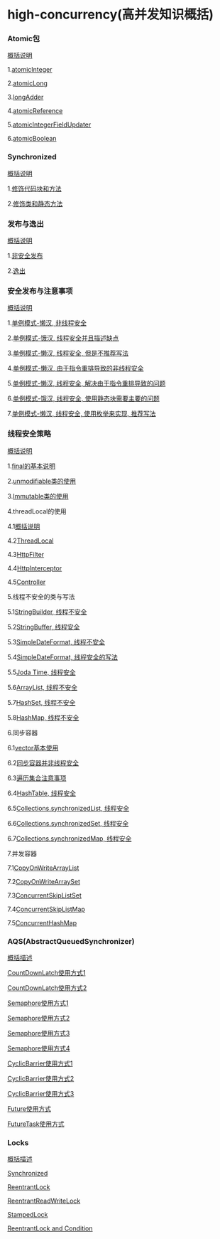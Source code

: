 # high-concurrency(高并发知识概括)
### Atomic包
[概括说明](https://github.com/l81893521/high-concurrency/blob/master/src/main/java/com/will/highconcurrency/example/atomic/package-info.java)

1.[atomicInteger](https://github.com/l81893521/high-concurrency/blob/master/src/main/java/com/will/highconcurrency/example/atomic/AtomicExample1.java)

2.[atomicLong](https://github.com/l81893521/high-concurrency/blob/master/src/main/java/com/will/highconcurrency/example/atomic/AtomicExample2.java)

3.[longAdder](https://github.com/l81893521/high-concurrency/blob/master/src/main/java/com/will/highconcurrency/example/atomic/AtomicExample3.java)

4.[atomicReference](https://github.com/l81893521/high-concurrency/blob/master/src/main/java/com/will/highconcurrency/example/atomic/AtomicExample4.java)

5.[atomicIntegerFieldUpdater](https://github.com/l81893521/high-concurrency/blob/master/src/main/java/com/will/highconcurrency/example/atomic/AtomicExample5.java)

6.[atomicBoolean](https://github.com/l81893521/high-concurrency/blob/master/src/main/java/com/will/highconcurrency/example/atomic/AtomicExample6.java)

### Synchronized
[概括说明](https://github.com/l81893521/high-concurrency/blob/master/src/main/java/com/will/highconcurrency/example/sync/package-info.java)

1.[修饰代码块和方法](https://github.com/l81893521/high-concurrency/blob/master/src/main/java/com/will/highconcurrency/example/sync/SynchronizedExample1.java)

2.[修饰类和静态方法](https://github.com/l81893521/high-concurrency/blob/master/src/main/java/com/will/highconcurrency/example/sync/SynchronizedExample2.java)

### 发布与逸出
[概括说明](https://github.com/l81893521/high-concurrency/blob/master/src/main/java/com/will/highconcurrency/example/publish/package-info.java)

1.[非安全发布](https://github.com/l81893521/high-concurrency/blob/master/src/main/java/com/will/highconcurrency/example/publish/UnsafePublish.java)

2.[逸出](https://github.com/l81893521/high-concurrency/blob/master/src/main/java/com/will/highconcurrency/example/publish/Escape.java)

### 安全发布与注意事项
[概括说明](https://github.com/l81893521/high-concurrency/blob/master/src/main/java/com/will/highconcurrency/example/singleton/package-info.java)

1.[单例模式-懒汉, 非线程安全](https://github.com/l81893521/high-concurrency/blob/master/src/main/java/com/will/highconcurrency/example/singleton/SingletonExample1.java)

2.[单例模式-饿汉, 线程安全并且描述缺点](https://github.com/l81893521/high-concurrency/blob/master/src/main/java/com/will/highconcurrency/example/singleton/SingletonExample2.java)

3.[单例模式-懒汉, 线程安全, 但是不推荐写法](https://github.com/l81893521/high-concurrency/blob/master/src/main/java/com/will/highconcurrency/example/singleton/SingletonExample3.java)

4.[单例模式-懒汉, 由于指令重排导致的非线程安全](https://github.com/l81893521/high-concurrency/blob/master/src/main/java/com/will/highconcurrency/example/singleton/SingletonExample4.java)

5.[单例模式-懒汉, 线程安全, 解决由于指令重排导致的问题](https://github.com/l81893521/high-concurrency/blob/master/src/main/java/com/will/highconcurrency/example/singleton/SingletonExample5.java)

6.[单例模式-饿汉, 线程安全, 使用静态块需要主要的问题](https://github.com/l81893521/high-concurrency/blob/master/src/main/java/com/will/highconcurrency/example/singleton/SingletonExample6.java)

7.[单例模式-懒汉, 线程安全, 使用枚举来实现, 推荐写法](https://github.com/l81893521/high-concurrency/blob/master/src/main/java/com/will/highconcurrency/example/singleton/SingletonExample7.java)

### 线程安全策略
[概括说明](https://github.com/l81893521/high-concurrency/blob/master/src/main/java/com/will/highconcurrency/example/immutable/package-info.java)

1.[final的基本说明](https://github.com/l81893521/high-concurrency/blob/master/src/main/java/com/will/highconcurrency/example/immutable/ImmutableExample1.java)

2.[unmodifiable类的使用](https://github.com/l81893521/high-concurrency/blob/master/src/main/java/com/will/highconcurrency/example/immutable/ImmutableExample2.java)

3.[Immutable类的使用](https://github.com/l81893521/high-concurrency/blob/master/src/main/java/com/will/highconcurrency/example/immutable/ImmutableExample3.java)

4.threadLocal的使用

4.1[概括说明](https://github.com/l81893521/high-concurrency/blob/master/src/main/java/com/will/highconcurrency/example/threadLocal/package-info.java)

4.2[ThreadLocal](https://github.com/l81893521/high-concurrency/blob/master/src/main/java/com/will/highconcurrency/example/threadLocal/RequestHolder.java)

4.3[HttpFilter](https://github.com/l81893521/high-concurrency/blob/master/src/main/java/com/will/highconcurrency/HttpFilter.java)

4.4[HttpInterceptor](https://github.com/l81893521/high-concurrency/blob/master/src/main/java/com/will/highconcurrency/HttpInterceptor.java)

4.5[Controller](https://github.com/l81893521/high-concurrency/blob/master/src/main/java/com/will/highconcurrency/example/threadLocal/ThreadLocalController.java)

5.线程不安全的类与写法

5.1[StringBuilder, 线程不安全](https://github.com/l81893521/high-concurrency/blob/master/src/main/java/com/will/highconcurrency/example/commonUnsafe/StringExample1.java)

5.2[StringBuffer, 线程安全](https://github.com/l81893521/high-concurrency/blob/master/src/main/java/com/will/highconcurrency/example/commonUnsafe/StringExample2.java)

5.3[SimpleDateFormat, 线程不安全](https://github.com/l81893521/high-concurrency/blob/master/src/main/java/com/will/highconcurrency/example/commonUnsafe/DateFormatExample1.java)

5.4[SimpleDateFormat, 线程安全的写法](https://github.com/l81893521/high-concurrency/blob/master/src/main/java/com/will/highconcurrency/example/commonUnsafe/DateFormatExample2.java)

5.5[Joda Time, 线程安全](https://github.com/l81893521/high-concurrency/blob/master/src/main/java/com/will/highconcurrency/example/commonUnsafe/DateFormatExample3.java)

5.6[ArrayList, 线程不安全](https://github.com/l81893521/high-concurrency/blob/master/src/main/java/com/will/highconcurrency/example/commonUnsafe/ArrayListExample1.java)

5.7[HashSet, 线程不安全](https://github.com/l81893521/high-concurrency/blob/master/src/main/java/com/will/highconcurrency/example/commonUnsafe/HashSetExample1.java)

5.8[HashMap, 线程不安全](https://github.com/l81893521/high-concurrency/blob/master/src/main/java/com/will/highconcurrency/example/commonUnsafe/HashMapExample1.java)

6.同步容器

6.1[vector基本使用](https://github.com/l81893521/high-concurrency/blob/master/src/main/java/com/will/highconcurrency/example/syncContainer/VectorExample1.java)

6.2[同步容器并非线程安全](https://github.com/l81893521/high-concurrency/blob/master/src/main/java/com/will/highconcurrency/example/syncContainer/VectorExample2.java)

6.3[遍历集合注意事项](https://github.com/l81893521/high-concurrency/blob/master/src/main/java/com/will/highconcurrency/example/syncContainer/VectorExample3.java)

6.4[HashTable, 线程安全](https://github.com/l81893521/high-concurrency/blob/master/src/main/java/com/will/highconcurrency/example/syncContainer/HashTableExample1.java)

6.5[Collections.synchronizedList, 线程安全](https://github.com/l81893521/high-concurrency/blob/master/src/main/java/com/will/highconcurrency/example/syncContainer/CollectionsExample1.java)

6.6[Collections.synchronizedSet, 线程安全](https://github.com/l81893521/high-concurrency/blob/master/src/main/java/com/will/highconcurrency/example/syncContainer/CollectionsExample2.java)

6.7[Collections.synchronizedMap, 线程安全](https://github.com/l81893521/high-concurrency/blob/master/src/main/java/com/will/highconcurrency/example/syncContainer/CollectionsExample3.java)

7.并发容器

7.1[CopyOnWriteArrayList](https://github.com/l81893521/high-concurrency/blob/master/src/main/java/com/will/highconcurrency/example/concurrent/CopyOnWriteArrayListExample1.java)

7.2[CopyOnWriteArraySet](https://github.com/l81893521/high-concurrency/blob/master/src/main/java/com/will/highconcurrency/example/concurrent/CopyOnWriteArraySetExample1.java)

7.3[ConcurrentSkipListSet](https://github.com/l81893521/high-concurrency/blob/master/src/main/java/com/will/highconcurrency/example/concurrent/ConcurrentSkipListSetExample1.java)

7.4[ConcurrentSkipListMap](https://github.com/l81893521/high-concurrency/blob/master/src/main/java/com/will/highconcurrency/example/concurrent/ConcurrentSkipListMapExample1.java)

7.5[ConcurrentHashMap](https://github.com/l81893521/high-concurrency/blob/master/src/main/java/com/will/highconcurrency/example/concurrent/ConcurrentHashMapExample1.java)

### AQS(AbstractQueuedSynchronizer)
[概括描述](https://github.com/l81893521/high-concurrency/blob/master/src/main/java/com/will/highconcurrency/example/aqs/package-info.java)

[CountDownLatch使用方式1](https://github.com/l81893521/high-concurrency/blob/master/src/main/java/com/will/highconcurrency/example/aqs/CountDownLatchExample1.java)

[CountDownLatch使用方式2](https://github.com/l81893521/high-concurrency/blob/master/src/main/java/com/will/highconcurrency/example/aqs/CountDownLatchExample2.java)

[Semaphore使用方式1](https://github.com/l81893521/high-concurrency/blob/master/src/main/java/com/will/highconcurrency/example/aqs/SemaphoreExample1.java)

[Semaphore使用方式2](https://github.com/l81893521/high-concurrency/blob/master/src/main/java/com/will/highconcurrency/example/aqs/SemaphoreExample2.java)

[Semaphore使用方式3](https://github.com/l81893521/high-concurrency/blob/master/src/main/java/com/will/highconcurrency/example/aqs/SemaphoreExample3.java)

[Semaphore使用方式4](https://github.com/l81893521/high-concurrency/blob/master/src/main/java/com/will/highconcurrency/example/aqs/SemaphoreExample4.java)

[CyclicBarrier使用方式1](https://github.com/l81893521/high-concurrency/blob/master/src/main/java/com/will/highconcurrency/example/aqs/CyclicBarrierExample1.java)

[CyclicBarrier使用方式2](https://github.com/l81893521/high-concurrency/blob/master/src/main/java/com/will/highconcurrency/example/aqs/CyclicBarrierExample2.java)

[CyclicBarrier使用方式3](https://github.com/l81893521/high-concurrency/blob/master/src/main/java/com/will/highconcurrency/example/aqs/CyclicBarrierExample3.java)

[Future使用方式](https://github.com/l81893521/high-concurrency/blob/master/src/main/java/com/will/highconcurrency/example/aqs/FutureExample.java)

[FutureTask使用方式](https://github.com/l81893521/high-concurrency/blob/master/src/main/java/com/will/highconcurrency/example/aqs/FutureTaskExample1.java)

### Locks
[概括描述](https://github.com/l81893521/high-concurrency/blob/master/src/main/java/com/will/highconcurrency/example/lock/package-info.java)

[Synchronized](https://github.com/l81893521/high-concurrency/blob/master/src/main/java/com/will/highconcurrency/example/lock/LockExample1.java)

[ReentrantLock](https://github.com/l81893521/high-concurrency/blob/master/src/main/java/com/will/highconcurrency/example/lock/LockExample2.java)

[ReentrantReadWriteLock](https://github.com/l81893521/high-concurrency/blob/master/src/main/java/com/will/highconcurrency/example/lock/LockExample3.java)

[StampedLock](https://github.com/l81893521/high-concurrency/blob/master/src/main/java/com/will/highconcurrency/example/lock/LockExample4.java)

[ReentrantLock and Condition](https://github.com/l81893521/high-concurrency/blob/master/src/main/java/com/will/highconcurrency/example/lock/LockExample5.java)
